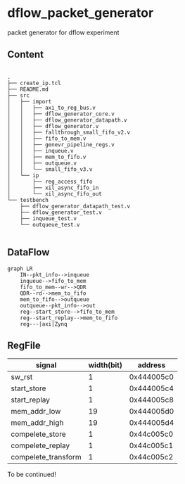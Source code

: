 # dflow_packet_generator
packet generator for dflow experiment

## Content
```

.
├── create_ip.tcl
├── README.md
├── src
│   ├── import
│   │   ├── axi_to_reg_bus.v
│   │   ├── dflow_generator_core.v
│   │   ├── dflow_generator_datapath.v
│   │   ├── dflow_generator.v
│   │   ├── fallthrough_small_fifo_v2.v
│   │   ├── fifo_to_mem.v
│   │   ├── genevr_pipeline_regs.v
│   │   ├── inqueue.v
│   │   ├── mem_to_fifo.v
│   │   ├── outqueue.v
│   │   └── small_fifo_v3.v
│   └── ip
│       ├── reg_access_fifo
│       ├── xil_async_fifo_in
│       └── xil_async_fifo_out
└── testbench
    ├── dflow_generator_datapath_test.v
    ├── dflow_generator_test.v
    ├── inqueue_test.v
    └── outqueue_test.v
    
```

## DataFlow

```
graph LR
	IN--pkt_info-->inqueue
	inqueue-->fifo_to_mem
	fifo_to_mem--wr-->QDR
	QDR--rd-->mem_to_fifo
	mem_to_fifo-->outqueue
	outqueue--pkt_info-->out
	reg--start_store-->fifo_to_mem
	reg--start_replay-->mem_to_fifo
	reg---|axi|Zynq	
```

## RegFile

| signal           | width(bit) | address    |
| ---------------- | ---------- | ---------- |
| sw_rst           | 1          | 0x444005c0 |
| start_store      | 1          | 0x444005c4 |
| start_replay     | 1          | 0x444005c8 |
| mem_addr_low     | 19         | 0x444005d0 |
| mem_addr_high    | 19         | 0x444005d4 |
| compelete_store  | 1          | 0x44c005c0 |
| compelete_replay | 1          | 0x44c005c1 |
| compelete_transform| 1          | 0x44c005c2 |

To be continued!
